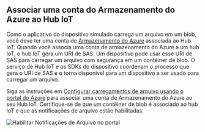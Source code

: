 ## <a name="associate-an-azure-storage-account-to-iot-hub"></a>Associar uma conta do Armazenamento do Azure ao Hub IoT

Como o aplicativo do dispositivo simulado carrega um arquivo em um blob, você deve ter uma conta de [Armazenamento do Azure](../articles/storage/storage-create-storage-account.md#create-a-storage-account) associada ao Hub IoT. Quando você associa uma conta de armazenamento do Azure a um hub IoT, o hub IoT gera um URI de SAS. Um dispositivo pode usar esse URI de SAS para carregar um arquivo com segurança em um contêiner de blob. O serviço de Hub IoT e os SDKs do dispositivo coordenam o processo que gera o URI de SAS e o torna disponível para um dispositivo a ser usado para carregar um arquivo.

Siga as instruções em [Configurar carregamentos de arquivo usando o portal do Azure](../articles/iot-hub/iot-hub-configure-file-upload.md) para associar uma conta de Armazenamento do Azure ao seu Hub IoT. Certifique-se de que um contêiner de blob é associado ao hub IoT e que as notificações de arquivo estão habilitadas.

![Habilitar Notificações de Arquivo no portal](media/iot-hub-associate-storage/enable-file-notifications.png)